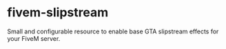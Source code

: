 # fivem-slipstream
Small and configurable resource to enable base GTA slipstream effects for your FiveM server.
